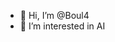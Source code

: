 - 👋 Hi, I’m @Boul4
- 👀 I’m interested in AI
<!---
Boul4/Boul4 is a ✨ special ✨ repository because its `README.md` (this file) appears on your GitHub profile.
You can click the Preview link to take a look at your changes.
--->
